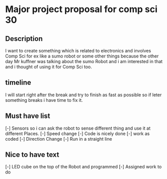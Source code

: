 # Major project proposal for comp sci 30

## Description
I want to create something which is related to electronics and involves Comp Sci for ex like a sumo robot or some other things because the other day Mr kuffner was talking about the sumo Robot and i am interested in that and i thought of using it for Comp Sci too.

## timeline
I will start right after the break and try to finish as fast as possible so if leter something breaks i have time to fix it.

## Must have list
[-] Sensors so i can ask the robot to sense different thing and use it at different Places.
[-] Speed change
[-] Code is nicely done
[-] work as coded
[-] Direction Change
[-] Run in a straight line

## Nice to have text
[-] LED cube on the top of the Robot and programmed 
[-] Assigned work to do 
